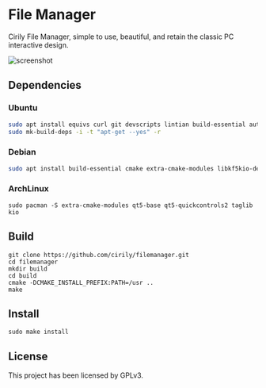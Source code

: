 # File Manager

Cirily File Manager, simple to use, beautiful, and retain the classic PC interactive design. 

![screenshot](screenshots/Screenshot_20211025_151224.png)

## Dependencies

### Ubuntu

```bash
sudo apt install equivs curl git devscripts lintian build-essential automake autotools-dev --no-install-recommends
sudo mk-build-deps -i -t "apt-get --yes" -r
```

### Debian

```bash
sudo apt install build-essential cmake extra-cmake-modules libkf5kio-dev libkf5solid-dev libkf5windowsystem-dev libkf5config-dev qtbase5-dev qtbase5-private-dev qtdeclarative5-dev qtquickcontrols2-5-dev qttools5-dev qttools5-dev-tools
```

### ArchLinux

```shell
sudo pacman -S extra-cmake-modules qt5-base qt5-quickcontrols2 taglib kio
```

## Build

```shell
git clone https://github.com/cirily/filemanager.git
cd filemanager
mkdir build
cd build
cmake -DCMAKE_INSTALL_PREFIX:PATH=/usr ..
make
```

## Install

```shell
sudo make install
```

## License

This project has been licensed by GPLv3.
